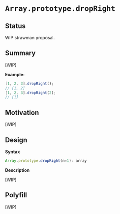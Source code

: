 # `Array.prototype.dropRight`

## Status

WIP strawman proposal.

## Summary

[WIP]

**Example:**

```js
[1, 2, 3].dropRight();
// [1, 2]
[1, 2, 3].dropRight(2);
// [1]
```

## Motivation

[WIP]

## Design

**Syntax**

```ts
Array.prototype.dropRight(n=1): array
```

**Description**

[WIP]

## Polyfill

[WIP]
